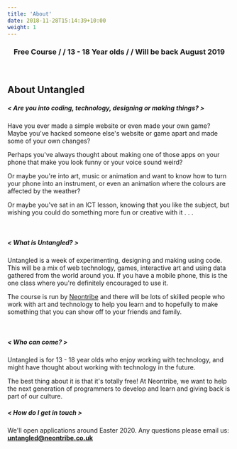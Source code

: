 ```yaml
---
title: 'About'
date: 2018-11-28T15:14:39+10:00
weight: 1
---
```


<div class="banner">
    <h3 style="text-align: center;">Free Course / /  13 - 18 Year olds / / Will be back August 2019</h3>
</div>

<br/>

## About Untangled

##### &lt; Are you into coding, technology, designing or making things? &gt;

Have you ever made a simple website or even made your own game? Maybe you've hacked someone else's website or game apart and made some of your own changes?

Perhaps you've always thought about making one of those apps on your phone that make you look funny or your voice sound weird?

Or maybe you're into art, music or animation and want to know how to turn your phone into an instrument, or even an animation where the colours are affected by the weather?

Or maybe you've sat in an ICT lesson, knowing that you like the subject, but wishing you could do something more fun or creative with it . . .

<br>

##### &lt; What is Untangled? &gt;

Untangled is a week of experimenting, designing and making using code. This will be a mix of web technology, games, interactive art and using data gathered from the world around you. If you have a mobile phone, this is the one class where you're definitely encouraged to use it.

The course is run by [Neontribe](https://www.neontribe.co.uk/) and there will be lots of skilled people who work with art and technology to help you learn and to hopefully to make something that you can show off to your friends and family.

<br>

##### &lt; Who can come? &gt;

Untangled is for 13 - 18 year olds who enjoy working with technology, and might have thought about working with technology in the future.

The best thing about it is that it's totally free! At Neontribe, we want to help the next generation of programmers to develop and learn and giving back is part of our culture.

##### &lt; How do I get in touch &gt;

We'll open applications around Easter 2020. Any questions please email us: <b>untangled@neontribe.co.uk</b>  <br>
